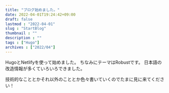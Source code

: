 ```yaml
---
title: "ブログ始めました。"
date: 2022-04-01T19:24:42+09:00
draft: false
lastmod : "2022-04-01"
slug : "StartBlog"
thumbnail : ""
description : ""
tags : ["Hugo"]
archives : ["2022/04"]
---
```


HugoとNetlifyを使って始めました。
ちなみにテーマはRobustです。
日本語の改造情報が多くていろいろできました。

技術的なこととかそれ以外のこととか色々書いていくのでたまに見に来てください！


